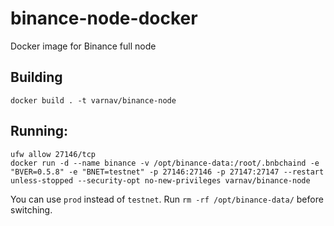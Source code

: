 # binance-node-docker
Docker image for Binance full node

## Building

`docker build . -t varnav/binance-node`

## Running:

```
ufw allow 27146/tcp
docker run -d --name binance -v /opt/binance-data:/root/.bnbchaind -e "BVER=0.5.8" -e "BNET=testnet" -p 27146:27146 -p 27147:27147 --restart unless-stopped --security-opt no-new-privileges varnav/binance-node
```

You can use `prod` instead of `testnet`. Run `rm -rf /opt/binance-data/` before switching.